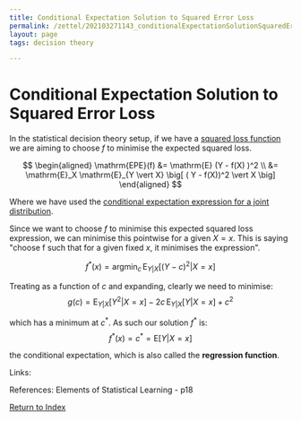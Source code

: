 ```yaml
---
title: Conditional Expectation Solution to Squared Error Loss
permalink: /zettel/202103271143_conditionalExpectationSolutionSquaredError
layout: page
tags: decision theory

---
```

# Conditional Expectation Solution to Squared Error Loss

In the statistical decision theory setup, if we have a [squared loss function](202101162041_lossFunctions) we are 
aiming to choose $f$ to minimise the expected squared loss.

$$
\begin{aligned}
\mathrm{EPE}(f) &= \mathrm{E} (Y - f(X) )^2 \\
&= \mathrm{E}_X \mathrm{E}_{Y \vert X} \big[ ( Y - f(X))^2 \vert X \big]
\end{aligned}
$$

Where we have used the [conditional expectation expression for a joint distribution](202103141401_conditionalExpectationJointDistribution).

Since we want to choose $f$ to minimise this expected squared loss expression, we can minimise this pointwise for a given $X=x$.
This is saying "choose f such that for a given fixed $x$, it minimises the expression".

$$
f^{\ast}(x) = \mathrm{argmin}_c \, \mathrm{E}_{Y \vert X} \big[ (Y - c)^2 \vert X = x \big]
$$

Treating as a function of $c$ and expanding, clearly we need to minimise:
$$
g(c) = \mathrm{E}_{Y \vert X} \big[ Y^2 \vert X = x \big] - 2 c \, \mathrm{E}_{Y \vert X} \big[ Y \vert X = x \big] + c^2
$$

which has a minimum at $c^{\ast}$. As such our solution $f^{\ast}$ is:
$$
f^{\ast}(x) = c^{\ast} = \mathrm{E} \big[ Y \vert X = x \big]
$$

the conditional expectation, which is also called the **regression function**.

Links: 

References: Elements of Statistical Learning - p18

[Return to Index](index)